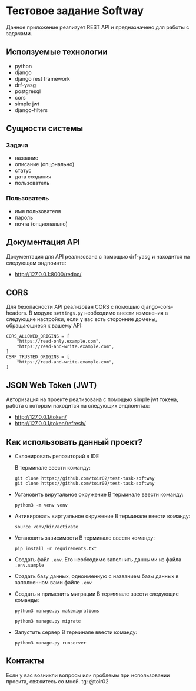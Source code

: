 # Тестовое задание Softway
Данное приложение реализует REST API и предназначено для работы с задачами.
## Исползуемые технологии
  * python
  * django
  * django rest framework
  * drf-yasg
  * postgresql
  * cors
  * simple jwt
  * django-filters
## Сущности системы
  ### Задача
  * название
  * описание (опцонально)
  * статус
  * дата создания
  * пользователь
    
### Пользователь
* имя пользователя
* пароль
* почта (опционально)

## Документация API
Документация для API реализована с помощью drf-yasg и находится на следующем эндпоинте:
* http://127.0.0.1:8000/redoc/
## CORS
Для безопасности API реализован CORS с помощью django-cors-headers. 
В модуле ``settings.py`` необходимо внести изменения в следующие настройки, если у вас есть сторонние домены, обращающиеся к вашему API:
```
CORS_ALLOWED_ORIGINS = [
    "https://read-only.example.com",
    "https://read-and-write.example.com",
]
CSRF_TRUSTED_ORIGINS = [
    "https://read-and-write.example.com",
]
```

## JSON Web Token (JWT)
Авторизация на проекте реализована с помощью simple jwt токена, работа с которым находится на следующих эндпоинтах:
* http://127.0.0.1/token/
* http://127.0.0.1/token/refresh/

## Как использовать данный проект?
* Склонировать репозиторий в IDE

  В терминале ввести команду:
  ```
  git clone https://github.com/toir02/test-task-softway
  git clone https://github.com/toir02/test-task-softway
* Установить вирутальное окружение
  В терминале ввести команду:
  ```
  python3 -m venv venv
  ```
* Активировать виртуальное окружение
  В терминале ввести команду:
  ```
  source venv/bin/activate
  ```
* Установить зависимости
  В терминале ввести команду:
  ```
  pip install -r requirements.txt
  ```
* Создать файл ``.env``. Его необходимо заполнить данными из файла ``.env.sample``
* Создать базу данных, одноименную с названием базы данных в заполненном вами файле ``.env``
* Создать и применить миграции
  В терминале ввести следующие команды:
  ```
  python3 manage.py makemigrations
  ```
  ```
  python3 manage.py migrate
  ```
* Запустить сервер
  В терминале ввести команду:
  ```
  python3 manage.py runserver
  ```
## Контакты
Если у вас возникли вопросы или проблемы при использовании проекта, свяжитесь со мной.
tg: @toir02
